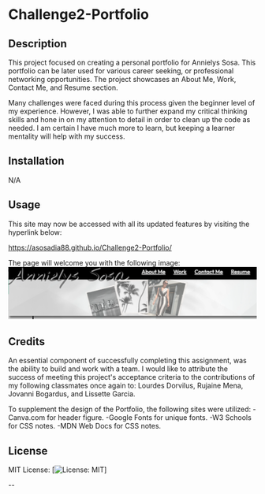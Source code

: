# Challenge2-Portfolio

## Description

This project focused on creating a personal portfolio for Annielys Sosa. This portfolio can be later used for various career seeking, or professional networking opportunities. The project showcases an About Me, Work, Contact Me, and Resume section. 

Many challenges were faced during this process given the beginner level of my experience. However, I was able to further expand my critical thinking skills and hone in on my attention to detail in order to clean up the code as needed. I am certain I have much more to learn, but keeping a learner mentality will help with my success. 

## Installation

N/A

## Usage

This site may now be accessed with all its updated features by visiting the hyperlink below: 

https://asosadia88.github.io/Challenge2-Portfolio/ 

The page will welcome you with the following image:
<img src="./images/README%20Screenshot.png" alt="README screenshot">

## Credits

An essential component of successfully completing this assignment, was the ability to build and work with a team. I would like to attribute the success of meeting this project's acceptance criteria to the contributions of my following classmates once again to: Lourdes Dorvilus, Rujaine Mena, Jovanni Bogardus, and Lissette Garcia.
 
To supplement the design of the Portfolio, the following sites were utilized:
-Canva.com for header figure. 
-Google Fonts for unique fonts.
-W3 Schools for CSS notes.
-MDN Web Docs for CSS notes.

## License

MIT License: [![License: MIT](https://img.shields.io/badge/License-MIT-yellow.svg)]


--
